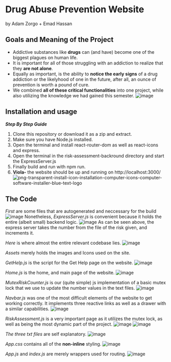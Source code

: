 # Drug Abuse Prevention Website
by Adam Zorgo + Emad Hassan 

## Goals and Meaning of the Project

* Addictive substances like **drugs** can (and have) become one of the biggest plagues on human life.
* It is important for all of those struggling with an addiction to realize that they **are not alone**.
* Equally as important, is the ability to **notice the early signs** of a drug addiction or the likelyhood of one in the future, after all, an ounce of prevention is worth a pound of cure.
* We combined **all of these critical functionalities** into one project, while also utilizing the knowledge we had gained this semester.
![image](https://github.com/Adam-Zorgo/drug-abuse-website-react/assets/162918688/0abee434-6d82-423b-bd6a-c6c2a08d6888)


## Installation and usage

*__Step By Step Guide__*
1. Clone this repository or download it as a zip and extract.
2. Make sure you have Node.js installed.
3. Open the terminal and install react-router-dom as well as react-icons and express.
5. Open the terminal in the risk-assessment-backround directory and start the ExpressServer.js
6. Finally build and run with npm run.
7. **Viola-** the website should be up and running on http://localhost:3000/
![png-transparent-install-icon-installation-computer-icons-computer-software-installer-blue-text-logo](https://github.com/Adam-Zorgo/drug-abuse-website-react/assets/162918688/923b4698-09bb-4237-947e-a5ddeff610be)


## The Code

*First* are some files that are autogenerated and neccessary for the build
![image](https://github.com/Adam-Zorgo/drug-abuse-website-react/assets/162918688/32e94574-1ca3-426a-a149-d061ce4e4095)
Nonetheless, *ExpressServer.js* is convenient because it holds the entire (albeit small) backend logic.
![image](https://github.com/Adam-Zorgo/drug-abuse-website-react/assets/162918688/fe5507b5-39a4-43e8-a3d7-0a056bab307c)
As can be seen above, the express server takes the number from the file of the risk given, and increments it.


*Here* is where almost the entire relevant codebase lies.
![image](https://github.com/Adam-Zorgo/drug-abuse-website-react/assets/162918688/1ba07d32-b88f-458b-8d8b-55bbbed107cc)

*Assets* merely holds the images and Icons used on the site.

*GetHelp.js* is the script for the Get Help page on the website.
![image](https://github.com/Adam-Zorgo/drug-abuse-website-react/assets/162918688/73e02915-a6bb-4ed9-8c63-925103885941)

*Home.js* is the home, and main page of the website.
![image](https://github.com/Adam-Zorgo/drug-abuse-website-react/assets/162918688/52d8967b-0d2c-421d-9dfa-6a1a97e29a20)

*MutexRiskCounter.js* is our (quite simple) js implementation of a basic mutex lock that we use to update the number values in the text files.
![image](https://github.com/Adam-Zorgo/drug-abuse-website-react/assets/162918688/cbd3c270-0dfa-4960-9a1b-6bb894ae1a24)

*Navbar.js* was one of the most difficult elements of the website to get working correctly. It implements three reactive links as well as a drawer with a similar capabilities.
![image](https://github.com/Adam-Zorgo/drug-abuse-website-react/assets/162918688/da40fff2-91b2-4976-b773-1028d5387dab)

*RiskAssessment.js* is a very important page as it utilizes the mutex lock, as well as being the most dynamic part of the project.
![image](https://github.com/Adam-Zorgo/drug-abuse-website-react/assets/162918688/7e0c921d-e6e7-4294-b250-a301c564de7f)
![image](https://github.com/Adam-Zorgo/drug-abuse-website-react/assets/162918688/1c568a0f-e3ca-4567-940b-083d3c72e6c5)

*The three txt files* are self explanatory.
![image](https://github.com/Adam-Zorgo/drug-abuse-website-react/assets/162918688/a22acd8d-0a6a-4389-8bee-210ac3513539)

*App.css* contains all of the __non-inline__ styling.
![image](https://github.com/Adam-Zorgo/drug-abuse-website-react/assets/162918688/f1ca576a-5485-4d20-83a4-0d25541f4c9e)

*App.js* and *index.js* are merely wrappers used for routing.
![image](https://github.com/Adam-Zorgo/drug-abuse-website-react/assets/162918688/f20623ca-c8f3-4a7d-b4e7-d9c735369c7c)






